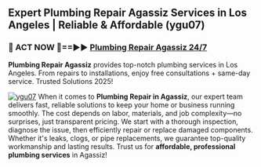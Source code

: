 ## Expert Plumbing Repair Agassiz Services in Los Angeles | Reliable & Affordable (ygu07)  

<h3>🚿 ACT NOW 🌟==►► <a href="https://tinyurl.com/2ne6vx2x" rel="nofollow">Plumbing Repair Agassiz 24/7</a></h3>

**Plumbing Repair Agassiz** provides top-notch plumbing services in Los Angeles. From repairs to installations, enjoy free consultations + same-day service. Trusted Solutions 2025!

[![ygu07](https://i.imgur.com/4PFF4AK.jpeg)](https://tinyurl.com/2ne6vx2x)
When it comes to **Plumbing Repair in Agassiz**, our expert team delivers fast, reliable solutions to keep your home or business running smoothly. The cost depends on labor, materials, and job complexity—no surprises, just transparent pricing. We start with a thorough inspection, diagnose the issue, then efficiently repair or replace damaged components. Whether it's leaks, clogs, or pipe replacements, we guarantee top-quality workmanship and lasting results. Trust us for **affordable, professional plumbing services** in Agassiz!